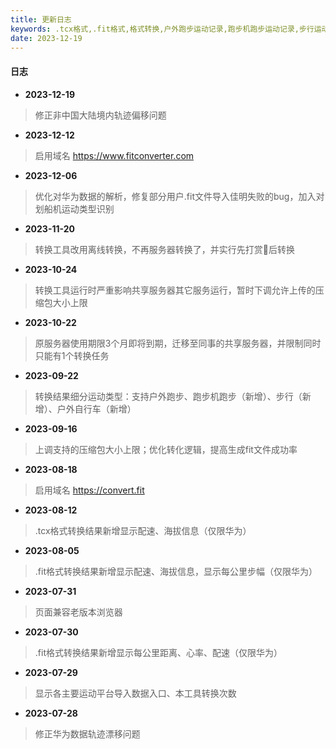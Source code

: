 ```yaml
---
title: 更新日志
keywords: .tcx格式,.fit格式,格式转换,户外跑步运动记录,跑步机跑步运动记录,步行运动记录,户外自行车运动记录
date: 2023-12-19
---
```

#### 日志

- **2023-12-19**
> 修正非中国大陆境内轨迹偏移问题

- **2023-12-12**
> 启用域名 https://www.fitconverter.com

- **2023-12-06**
> 优化对华为数据的解析，修复部分用户.fit文件导入佳明失败的bug，加入对划船机运动类型识别

- **2023-11-20**
> 转换工具改用离线转换，不再服务器转换了，并实行先打赏🍗后转换

- **2023-10-24**
> 转换工具运行时严重影响共享服务器其它服务运行，暂时下调允许上传的压缩包大小上限

- **2023-10-22**
> 原服务器使用期限3个月即将到期，迁移至同事的共享服务器，并限制同时只能有1个转换任务

- **2023-09-22**
> 转换结果细分运动类型：支持户外跑步、跑步机跑步（新增）、步行（新增）、户外自行车（新增）

- **2023-09-16**
> 上调支持的压缩包大小上限；优化转化逻辑，提高生成fit文件成功率

- **2023-08-18**
> 启用域名 https://convert.fit

- **2023-08-12**
> .tcx格式转换结果新增显示配速、海拔信息（仅限华为）

- **2023-08-05**
> .fit格式转换结果新增显示配速、海拔信息，显示每公里步幅（仅限华为）

- **2023-07-31**
> 页面兼容老版本浏览器

- **2023-07-30**
> .fit格式转换结果新增显示每公里距离、心率、配速（仅限华为）

- **2023-07-29**
> 显示各主要运动平台导入数据入口、本工具转换次数

- **2023-07-28**
> 修正华为数据轨迹漂移问题
